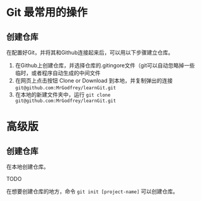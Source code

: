 # Git 最常用的操作

## 创建仓库

在配置好Git，并将其和Github连接起来后，可以用以下步骤建立仓库。

1. 在Github上创建仓库，并选择仓库的.gitingore文件（git可以自动忽略掉一些临时，或者程序自动生成的中间文件
2. 在网页上点击按钮 Clone or Download 到本地，并复制弹出的连接 `git@github.com:MrGodfrey/learnGit.git` 
3. 在本地的新建文件夹中，运行 `git clone git@github.com:MrGodfrey/learnGit.git`





# 高级版

## 创建仓库

在本地创建仓库。

TODO

在想要创建仓库的地方，命令 `git init [project-name]` 可以创建仓库。

